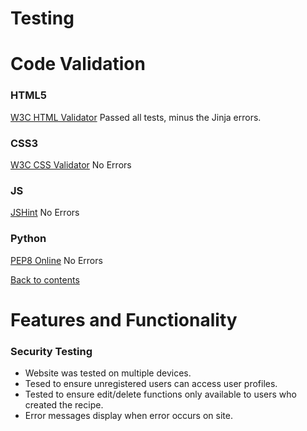 <h1>Testing</h1>

# Code Validation

### HTML5
[W3C HTML Validator](https://validator.w3.org/#validate_by_input) Passed all tests, minus the Jinja errors.

### CSS3 
[W3C CSS Validator](https://jigsaw.w3.org/css-validator/#validate_by_input) No Errors

### JS
[JSHint](https://www.jshint.com/) No Errors

### Python
[PEP8 Online](http://pep8online.com/) No Errors

[Back to contents](#table-of-contents)

# Features and Functionality

### Security Testing

- Website was tested on multiple devices.
- Tesed to ensure unregistered users can access user profiles.
- Tested to ensure edit/delete functions only available to users who created the recipe.
- Error messages display when error occurs on site.

